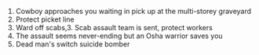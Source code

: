 1. Cowboy approaches you waiting in pick up at the multi-storey graveyard
2. Protect picket line
2. Ward off scabs,3. Scab assault team is sent, protect workers
4. The assault seems never-ending but an Osha warrior saves you
5. Dead man's switch suicide bomber
<!--stackedit_data:
eyJoaXN0b3J5IjpbMTA4NzkwNjcsODAxNjEwNjMwLC0xNzg0MD
QwMDIsMTM0Mjk0ODE0NCwtMjA4ODc0NjYxMiw3MzA5OTgxMTZd
fQ==
-->